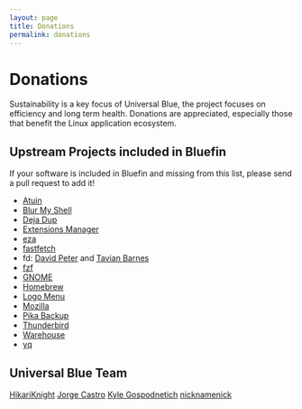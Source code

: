 ```yaml
---
layout: page
title: Donations
permalink: donations
---
```


# Donations

Sustainability is a key focus of Universal Blue, the project focuses on efficiency and long term health. Donations are appreciated, especially those that benefit the Linux application ecosystem. 

## Upstream Projects included in Bluefin

If your software is included in Bluefin and missing from this list, please send a pull request to add it!

- [Atuin](https://github.com/sponsors/atuinsh)
- [Blur My Shell](https://github.com/aunetx)
- [Deja Dup](https://liberapay.com/DejaDup)
- [Extensions Manager](https://github.com/sponsors/mjakeman)
- [eza](https://github.com/cafkafk)
- [fastfetch](https://github.com/LinusDierheimer)
- fd: [David Peter](https://github.com/sharkdp) and [Tavian Barnes](https://github.com/tavianator)
- [fzf](https://github.com/junegunn)
- [GNOME](https://www.gnome.org/donate/)
- [Homebrew](https://github.com/Homebrew/brew#donations)
- [Logo Menu](https://github.com/Aryan20)
- [Mozilla](https://foundation.mozilla.org/en/?form=donate&gad_source=1)
- [Pika Backup](https://opencollective.com/pika-backup)
- [Thunderbird](https://www.thunderbird.net/en-US/donate/)
- [Warehouse](https://ko-fi.com/heliguy)
- [yq](https://github.com/mikefarah/yq)

## Universal Blue Team

[HikariKnight](https://github.com/sponsors/HikariKnight)
[Jorge Castro](https://github.com/sponsors/castrojo/)
[Kyle Gospodnetich](https://github.com/KyleGospo)
[nicknamenick](https://github.com/sponsors/nicknamenamenick)

